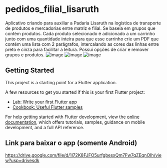 # pedidos_filial_lisaruth

Aplicativo criando para auxiliar a Padaria Lisaruth na logística de transporte de produtos e mercadorias entre matriz e filial.
Se baseia em grupos que contém produtos. Cada produto selecionado é adicionado a um carrinho junto com uma quantidade inteira 
para que esse carrinho crie um PDF que contém uma lista com 2 parágrafos, intercalando as cores das linhas entre preto e cinza para facilitar a leitura.
Possui opções de criar e remover grupos e produtos. 
![image](https://github.com/caiokirst/pedidos_filial_lisaruth/assets/111260690/f73d2a55-c954-4d70-a285-74befa195e08)
![image](https://github.com/caiokirst/pedidos_filial_lisaruth/assets/111260690/0ddb42ec-dac1-424e-96e1-6af85c44d26c)
![image](https://github.com/caiokirst/pedidos_filial_lisaruth/assets/111260690/00180861-5542-47c9-aae6-629e8d5842fb)



## Getting Started

This project is a starting point for a Flutter application.

A few resources to get you started if this is your first Flutter project:

- [Lab: Write your first Flutter app](https://docs.flutter.dev/get-started/codelab)
- [Cookbook: Useful Flutter samples](https://docs.flutter.dev/cookbook)

For help getting started with Flutter development, view the
[online documentation](https://docs.flutter.dev/), which offers tutorials,
samples, guidance on mobile development, and a full API reference.

## Link para baixar o app (somente Android)
https://drive.google.com/file/d/1I72K8FJFO5urfgbesxQm7Fw7qZEqnOIh/view?usp=drivesdk
